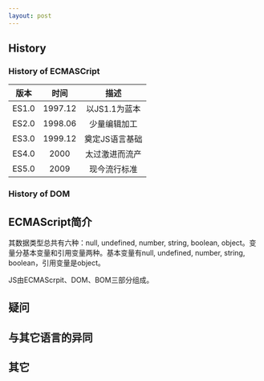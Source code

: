 ```yaml
---
layout: post
---
```


## History 

### History of ECMASCript

| 版本	| 时间		| 描述 			|
|:-:|:-:|:-:|
| ES1.0	| 1997.12 	| 以JS1.1为蓝本 	|
| ES2.0	| 1998.06	| 少量编辑加工		|
| ES3.0 | 1999.12	| 奠定JS语言基础	|
| ES4.0	| 2000		| 太过激进而流产	|
| ES5.0 | 2009		| 现今流行标准		|

### History of DOM

## ECMAScript简介

其数据类型总共有六种：null, undefined, number, string, boolean, object。变量分基本变量和引用变量两种。基本变量有null, undefined, number, string, boolean，引用变量是object。

JS由ECMAScrpit、DOM、BOM三部分组成。

## 疑问

## 与其它语言的异同

## 其它